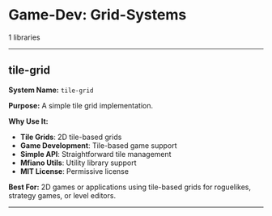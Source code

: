 # Game-Dev: Grid-Systems

1 libraries

---

## tile-grid

**System Name:** `tile-grid`

**Purpose:** A simple tile grid implementation.

**Why Use It:**
- **Tile Grids**: 2D tile-based grids
- **Game Development**: Tile-based game support
- **Simple API**: Straightforward tile management
- **Mfiano Utils**: Utility library support
- **MIT License**: Permissive license

**Best For:** 2D games or applications using tile-based grids for roguelikes, strategy games, or level editors.

---


